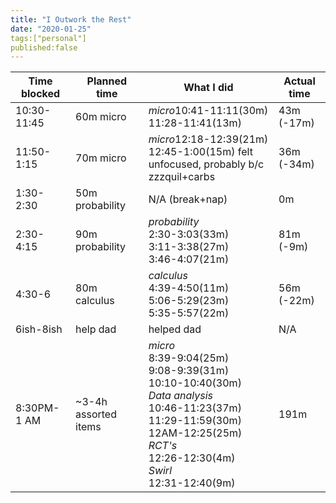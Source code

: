 ```yaml
---
title: "I Outwork the Rest"
date: "2020-01-25"
tags:["personal"]
published:false
---
```


Time blocked | Planned time        | What I did                                                                                  | Actual time
---          | ---                 | ---                                                                                         | ---
10:30-11:45  | 60m micro           | <i>micro</i>10:41-11:11(30m)<br/>11:28-11:41(13m)<br/>                                      | 43m (-17m)
11:50-1:15   | 70m micro           | <i>micro</i>12:18-12:39(21m)<br/>12:45-1:00(15m) felt unfocused, probably b/c zzzquil+carbs | 36m (-34m)
1:30-2:30    | 50m probability     | N/A (break+nap)                                                                             | 0m
2:30-4:15    | 90m probability     | <i>probability</i><br/>2:30-3:03(33m)<br/>3:11-3:38(27m)<br/>3:46-4:07(21m)                 | 81m (-9m)
4:30-6       | 80m calculus        | <i>calculus</i><br/>4:39-4:50(11m)<br/>5:06-5:29(23m)<br/>5:35-5:57(22m)                    | 56m (-22m)
6ish-8ish    | help dad            | helped dad | N/A
8:30PM-1 AM  | ~3-4h assorted items  | <i>micro</i><br/>8:39-9:04(25m)<br/>9:08-9:39(31m)<br/>10:10-10:40(30m)<br/><i>Data analysis</i><br/>10:46-11:23(37m)<br/>11:29-11:59(30m)<br/>12AM-12:25(25m)<br/><i>RCT's</i><br/>12:26-12:30(4m)<br/><i>Swirl</i><br/>12:31-12:40(9m)    | 191m
